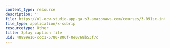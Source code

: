 ```yaml
---
content_type: resource
description: ''
file: https://ol-ocw-studio-app-qa.s3.amazonaws.com/courses/3-091sc-introduction-to-solid-state-chemistry-fall-2010/48899e16ccc15780806f0e0768b53f7c_CA7I2GLpgdo.vtt
file_type: application/x-subrip
resourcetype: Other
title: 3play caption file
uid: 48899e16-ccc1-5780-806f-0e0768b53f7c
---
```

